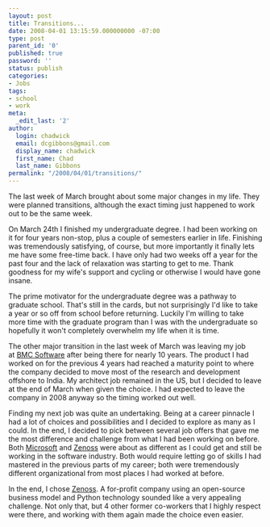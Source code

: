 ```yaml
---
layout: post
title: Transitions...
date: 2008-04-01 13:15:59.000000000 -07:00
type: post
parent_id: '0'
published: true
password: ''
status: publish
categories:
- Jobs
tags:
- school
- work
meta:
  _edit_last: '2'
author:
  login: chadwick
  email: dcgibbons@gmail.com
  display_name: chadwick
  first_name: Chad
  last_name: Gibbons
permalink: "/2008/04/01/transitions/"
---
```

The last week of March brought about some major changes in my life. They were planned transitions, although the exact timing just happened to work out to be the same week.

On March 24th I finished my undergraduate degree. I had been working on it for four years non-stop, plus a couple of semesters earlier in life. Finishing was tremendously&nbsp;satisfying, of course, but more importantly it finally lets me have some free-time back. I have only had two weeks off a year for the past four and the lack of relaxation was starting to get to me. Thank goodness for my wife's support and cycling or otherwise I would have gone insane.

The prime motivator for the undergraduate degree was a pathway to graduate school. That's still in the cards, but not surprisingly I'd like to take a year or so off from school before returning. Luckily I'm willing to take more time with the graduate program than I was with the undergraduate so hopefully it won't completely overwhelm my life when it is time.

The other major transition in the last week of March was leaving my job at&nbsp;[BMC Software](http://www.bmc.com/) after being there for nearly 10 years. The product I had worked on for the previous 4 years had reached a maturity point to where the company decided to move most of the research and development offshore to India. My architect job remained in the US, but I decided to leave at the end of March when given the choice. I had expected to leave the company in 2008 anyway so the timing worked out well.

Finding my next job was quite an undertaking. Being at a career pinnacle I had a lot of choices and possibilities and I decided to explore as many as I could. In the end, I decided to pick between several job offers that gave me the most difference and challenge from what I had been working on before. Both [Microsoft](http://www.microsoft.com/) and [Zenoss](http://www.zenoss.com/) were about as different as I could get and still be working in the software industry. Both would require letting go of skills I had mastered in the previous parts of my career; both were tremendously different organizational from most places I had worked at before.

In the end, I chose [Zenoss](http://www.zenoss.com/). A for-profit company using an open-source business model and Python technology sounded like a very appealing challenge. Not only that, but 4 other former co-workers that I highly respect were there, and working with them again made the choice even easier.

